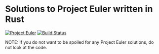 # Solutions to Project Euler written in Rust

[![Project Euler](https://projecteuler.net/profile/benweedon.png)](https://projecteuler.net/)
[![Build Status](https://travis-ci.org/benweedon/rusteuler.svg?branch=master)](https://travis-ci.org/benweedon/rusteuler)

NOTE: If you do not want to be spoiled for any Project Euler solutions, do not look at the code.

